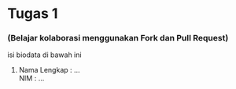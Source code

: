 # Tugas 1
### (Belajar kolaborasi menggunakan Fork dan Pull Request)

isi biodata di bawah ini

1. Nama Lengkap : ...
   <br>
   NIM : ...

